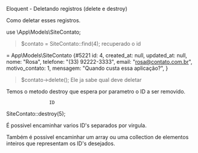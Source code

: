 Eloquent - Deletando registros (delete e destroy)


Como deletar esses registros.

use \App\Models\SiteContato;
> $contato = SiteContato::find(4);                  recuperado o id 

= App\Models\SiteContato {#5221
    id: 4,
    created_at: null,
    updated_at: null,
    nome: "Rosa",
    telefone: "(33) 92222-3333",
    email: "rosa@contato.com.br",
    motivo_contato: 1,
    mensagem: "Quando custa essa aplicação?",
  }

> $contato->delete();                       Ele ja sabe qual deve deletar



Temos o metodo destroy que espera por parametro o ID a ser removido.


                    ID
SiteContato::destroy(5);  

É possivel encaminhar varios ID's separados por virgula. 

Também é possivel encaminhar um array ou uma collection de elementos inteiros que representam os ID's desejados.